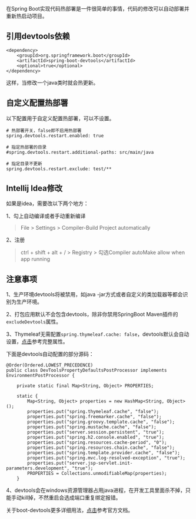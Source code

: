 
在Spring Boot实现代码热部署是一件很简单的事情，代码的修改可以自动部署并重新热启动项目。


## 引用devtools依赖

```
<dependency>
    <groupId>org.springframework.boot</groupId>
    <artifactId>spring-boot-devtools</artifactId>
    <optional>true</optional>
</dependency>
```

这样，当修改一个java类时就会热更新。

## 自定义配置热部署

以下配置用于自定义配置热部署，可以不设置。

```
# 热部署开关，false即不启用热部署
spring.devtools.restart.enabled: true

# 指定热部署的目录
#spring.devtools.restart.additional-paths: src/main/java

# 指定目录不更新
spring.devtools.restart.exclude: test/**
```

## Intellij Idea修改

如果是idea，需要改以下两个地方：

1、勾上自动编译或者手动重新编译

> File > Settings > Compiler-Build Project automatically

2、注册

> ctrl + shift + alt + / > Registry > 勾选Compiler autoMake allow when app running

## 注意事项

1、生产环境devtools将被禁用，如java -jar方式或者自定义的类加载器等都会识别为生产环境。

2、打包应用默认不会包含devtools，除非你禁用SpringBoot Maven插件的`excludeDevtools`属性。

3、Thymeleaf无需配置`spring.thymeleaf.cache: false`，devtools默认会自动设置，[点击](https://github.com/spring-projects/spring-boot/blob/v1.5.7.RELEASE/spring-boot-devtools/src/main/java/org/springframework/boot/devtools/env/DevToolsPropertyDefaultsPostProcessor.java)参考完整属性。

下面是devtools自动配置的部分源码：

```
@Order(Ordered.LOWEST_PRECEDENCE)
public class DevToolsPropertyDefaultsPostProcessor implements EnvironmentPostProcessor {

	private static final Map<String, Object> PROPERTIES;

	static {
		Map<String, Object> properties = new HashMap<String, Object>();
		properties.put("spring.thymeleaf.cache", "false");
		properties.put("spring.freemarker.cache", "false");
		properties.put("spring.groovy.template.cache", "false");
		properties.put("spring.mustache.cache", "false");
		properties.put("server.session.persistent", "true");
		properties.put("spring.h2.console.enabled", "true");
		properties.put("spring.resources.cache-period", "0");
		properties.put("spring.resources.chain.cache", "false");
		properties.put("spring.template.provider.cache", "false");
		properties.put("spring.mvc.log-resolved-exception", "true");
		properties.put("server.jsp-servlet.init-parameters.development", "true");
		PROPERTIES = Collections.unmodifiableMap(properties);
	}
```

4、devtools会在windows资源管理器占用java进程，在开发工具里面杀不掉，只能手动kill掉，不然重启会选成端口重复绑定报错。

关于boot-devtools更多详细用法，[点击](https://docs.spring.io/spring-boot/docs/current/reference/html/using-boot-devtools.html)参考官方文档。